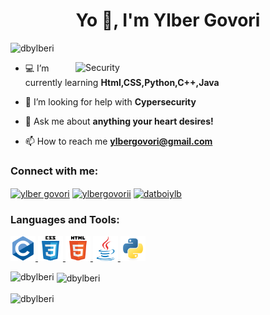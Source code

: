 <h1 align="center">Yo 👋, I'm Ylber Govori</h1>
<p align="left"> <img src="https://komarev.com/ghpvc/?username=dbylberi&label=Profile%20views&color=0e75b6&style=flat" alt="dbylberi" /> </p>

<img align="right" alt="Security" width="400" src="https://gifs.eco.br/wp-content/uploads/2022/06/gifs-de-hacker-1.gif">

- 💻 I’m currently learning **Html,CSS,Python,C++,Java**

- 🔐 I’m looking for help with **Cypersecurity**

- 👀 Ask me about **anything your heart desires!**

- 📫 How to reach me **ylbergovori@gmail.com**

<h3 align="left">Connect with me:</h3>
<p align="left">
<a href="https://fb.com/ylber govori" target="blank"><img align="center" src="https://raw.githubusercontent.com/rahuldkjain/github-profile-readme-generator/master/src/images/icons/Social/facebook.svg" alt="ylber govori" height="30" width="40" /></a>
<a href="https://instagram.com/ylbergovorii" target="blank"><img align="center" src="https://raw.githubusercontent.com/rahuldkjain/github-profile-readme-generator/master/src/images/icons/Social/instagram.svg" alt="ylbergovorii" height="30" width="40" /></a>
<a href="https://discord.gg/datboiylb" target="blank"><img align="center" src="https://raw.githubusercontent.com/rahuldkjain/github-profile-readme-generator/master/src/images/icons/Social/discord.svg" alt="datboiylb" height="30" width="40" /></a>
</p>

<h3 align="left">Languages and Tools:</h3>
<p align="left"> <a href="https://www.cprogramming.com/" target="_blank" rel="noreferrer"> <img src="https://raw.githubusercontent.com/devicons/devicon/master/icons/c/c-original.svg" alt="c" width="40" height="40"/> </a> <a href="https://www.w3schools.com/css/" target="_blank" rel="noreferrer"> <img src="https://raw.githubusercontent.com/devicons/devicon/master/icons/css3/css3-original-wordmark.svg" alt="css3" width="40" height="40"/> </a> <a href="https://www.w3.org/html/" target="_blank" rel="noreferrer"> <img src="https://raw.githubusercontent.com/devicons/devicon/master/icons/html5/html5-original-wordmark.svg" alt="html5" width="40" height="40"/> </a> <a href="https://www.java.com" target="_blank" rel="noreferrer"> <img src="https://raw.githubusercontent.com/devicons/devicon/master/icons/java/java-original.svg" alt="java" width="40" height="40"/> </a> <a href="https://www.python.org" target="_blank" rel="noreferrer"> <img src="https://raw.githubusercontent.com/devicons/devicon/master/icons/python/python-original.svg" alt="python" width="40" height="40"/> </a> </p>

<p><img align="left" src="https://github-readme-stats.vercel.app/api/top-langs?username=dbylberi&show_icons=true&locale=en&layout=compact" alt="dbylberi" /></p>

<p>&nbsp;<img align="center" src="https://github-readme-stats.vercel.app/api?username=dbylberi&show_icons=true&locale=en" alt="dbylberi" /></p>

<p><img align="center" src="https://github-readme-streak-stats.herokuapp.com/?user=dbylberi&" alt="dbylberi" /></p>
